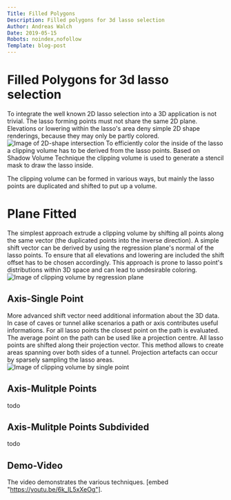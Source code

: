 ```yaml
---
Title: Filled Polygons
Description: Filled polygons for 3d lasso selection
Author: Andreas Walch
Date: 2019-05-15
Robots: noindex,nofollow
Template: blog-post
---
```

# Filled Polygons for 3d lasso selection

To integrate the well known 2D lasso selection into a 3D application is not trivial.
The lasso forming points must not share the same 2D plane.
Elevations or lowering within the lasso's area deny simple 2D shape renderings, because they may only be partly colored. ![Image of 2D-shape intersection](%base_url%/images/FilledPolygon/2DShape.png) To efficiently color the inside of the lasso a clipping volume has to be derived from the lasso points. Based on Shadow Volume Technique the clipping volume is used to generate a stencil mask to draw the lasso inside.

The clipping volume can be formed in various ways, but mainly the lasso points are duplicated and shifted to put up a volume. 

# Plane Fitted

The simplest approach extrude a clipping volume by shifting all points along the same vector (the duplicated points into the inverse direction). A simple shift vector can be derived by using the regression plane's normal of the lasso points. To ensure that all elevations and lowering are included the shift offset has to be chosen accordingly. This approach is prone to lasso point's distributions within 3D space and can lead to undesirable coloring. ![Image of clipping volume by regression plane](%base_url%/images/FilledPolygon/regression_fail.png)

## Axis-Single Point

More advanced shift vector need additional information about the 3D data. In case of caves or tunnel alike scenarios a path or axis contributes useful informations. For all lasso points the closest point on the path is evaluated. The average point on the path can be used like a projection centre. All lasso points are shifted along their projection vector. This method allows to create areas spanning over both sides of a tunnel. Projection artefacts can occur by sparsely sampling the lasso areas. ![Image of clipping volume by single point](%base_url%/images/FilledPolygon/singlePoint_fail.png)

## Axis-Mulitple Points

todo

## Axis-Mulitple Points Subdivided

todo

## Demo-Video

The video demonstrates the various techniques. [embed "https://youtu.be/6k_IL5xXeOg"].
